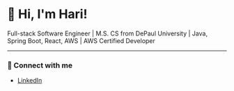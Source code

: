 # 👋 Hi, I'm Hari!

Full-stack Software Engineer | M.S. CS from DePaul University | Java, Spring Boot, React, AWS | AWS Certified Developer

---

### 🔗 Connect with me

- [LinkedIn](https://linkedin.com/in/hari-hara-sudhan-k)
  

